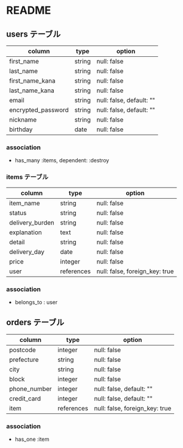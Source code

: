 # README

## users テーブル

| column               | type     | option                   |
| ---------------------| ---------| -------------------------|
| first_name           | string   | null: false              |
| last_name            | string   | null: false              |
| first_name_kana      | string   | null: false              |
| last_name_kana       | string   | null: false              |
| email                | string   | null: false, default: "" |
| encrypted_password   | string   | null: false, default: "" |
| nickname             | string   | null: false              |
| birthday             | date     | null: false              |

### association

- has_many :items, dependent: :destroy

### items テーブル

| column               | type           | option                         |
| ---------------------| -------------- | ------------------------------ |
| item_name            | string         | null: false                    |
| status               | string         | null: false                    |
| delivery_burden      | string         | null: false                    |
| explanation          | text           | null: false                    |
| detail               | string         | null: false                    |
| delivery_day         | date           | null: false                    |
| price                | integer        | null: false                    |
| user                 | references     | null: false, foreign_key: true |

### association

- belongs_to : user

## orders テーブル

| column               | type           | option                         |
| ---------------------| -------------- | ------------------------------ |
| postcode             | integer        | null: false                    |
| prefecture           | string         | null: false                    |
| city                 | string         | null: false                    |
| block                | integer        | null: false                    |
| phone_number         | integer        | null: false, default: ""       |
| credit_card          | integer        | null: false, default: ""       |
| item                 | references     | null: false, foreign_key: true |

### association

- has_one :item